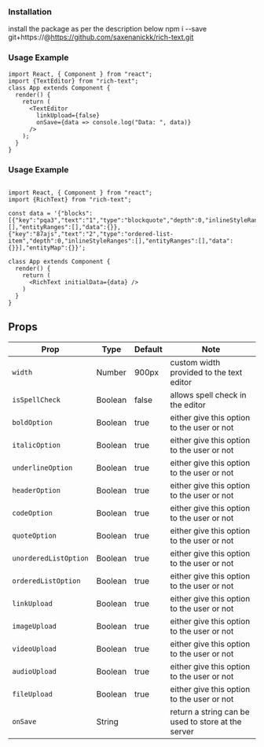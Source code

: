 ### Installation

install the package as per the description below
npm i --save git+https://<username>@https://github.com/saxenanickk/rich-text.git

### Usage Example

```
import React, { Component } from "react";
import {TextEditor} from "rich-text";
class App extends Component {
  render() {
    return (
      <TextEditor
        linkUpload={false}
        onSave={data => console.log("Data: ", data)}
      />
    );
  }
}
```

### Usage Example

```

import React, { Component } from "react";
import {RichText} from "rich-text";

const data = '{"blocks":[{"key":"pqa3","text":"1","type":"blockquote","depth":0,"inlineStyleRanges":[],"entityRanges":[],"data":{}},{"key":"87ajs","text":"2","type":"ordered-list-item","depth":0,"inlineStyleRanges":[],"entityRanges":[],"data":{}}],"entityMap":{}}';

class App extends Component {
  render() {
    return (
      <RichText initialData={data} />
    )
  }
}

```

## Props

| Prop                  | Type    | Default | Note                                               |
| --------------------- | ------- | ------- | -------------------------------------------------- |
| `width`               | Number  | 900px   | custom width provided to the text editor           |
| `isSpellCheck`        | Boolean | false   | allows spell check in the editor                   |
| `boldOption`          | Boolean | true    | either give this option to the user or not         |
| `italicOption`        | Boolean | true    | either give this option to the user or not         |
| `underlineOption`     | Boolean | true    | either give this option to the user or not         |
| `headerOption`        | Boolean | true    | either give this option to the user or not         |
| `codeOption`          | Boolean | true    | either give this option to the user or not         |
| `quoteOption`         | Boolean | true    | either give this option to the user or not         |
| `unorderedListOption` | Boolean | true    | either give this option to the user or not         |
| `orderedListOption`   | Boolean | true    | either give this option to the user or not         |
| `linkUpload`          | Boolean | true    | either give this option to the user or not         |
| `imageUpload`         | Boolean | true    | either give this option to the user or not         |
| `videoUpload`         | Boolean | true    | either give this option to the user or not         |
| `audioUpload`         | Boolean | true    | either give this option to the user or not         |
| `fileUpload`          | Boolean | true    | either give this option to the user or not         |
| `onSave`              | String  |         | return a string can be used to store at the server |

```

```
